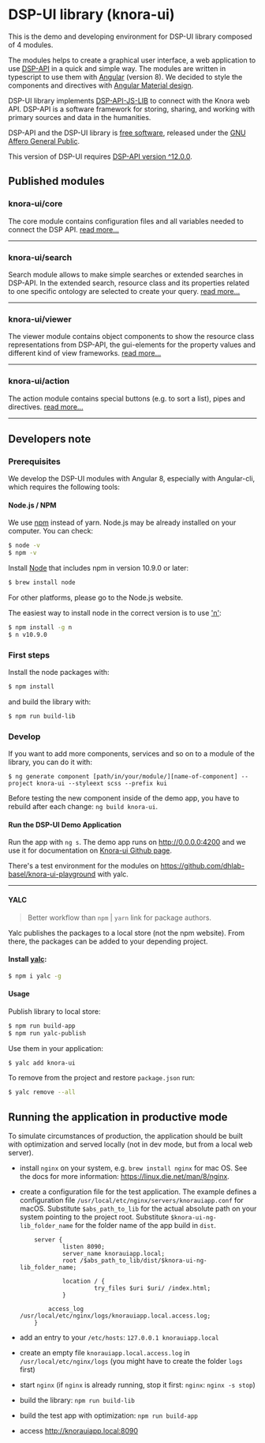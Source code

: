 # DSP-UI library (knora-ui)


This is the demo and developing environment for DSP-UI library composed of 4 modules.

The modules helps to create a graphical user interface, a web application to use [DSP-API](https://www.knora.org) in a quick and simple way. The modules are written in typescript to use them with [Angular](https://angular.io) (version 8). We decided to style the components and directives with [Angular Material design](https://material.angular.io).

DSP-UI library implements [DSP-API-JS-LIB](https://www.npmjs.com/package/@knora/api) to connect with the Knora web API. DSP-API is a software framework for storing, sharing, and working with primary sources and data in the humanities.

DSP-API and the DSP-UI library is [free software](http://www.gnu.org/philosophy/free-sw.en.html), released under the [GNU Affero General Public](http://www.gnu.org/licenses/agpl-3.0.en.html).

This version of DSP-UI requires [DSP-API version ^12.0.0](https://github.com/dasch-swiss/knora-api/releases/tag/v12.0.0).

## Published modules

### knora-ui/core

The core module contains configuration files and all variables needed to connect the DSP API.
[read more...](https://dasch-swiss.github.io/knora-ui/modules/core)

* * *

### knora-ui/search

Search module allows to make simple searches or extended searches in DSP-API. In the extended search, resource class and its properties related to one specific ontology are selected to create your query.
[read more...](https://dasch-swiss.github.io/knora-ui/modules/search)

* * *

### knora-ui/viewer

The viewer module contains object components to show the resource class representations from DSP-API, the gui-elements for the property values and different kind of view frameworks.
[read more...](https://dasch-swiss.github.io/knora-ui/modules/viewer)

* * *

### knora-ui/action

The action module contains special buttons (e.g. to sort a list), pipes and directives.
[read more...](https://dasch-swiss.github.io/knora-ui/modules/action)

* * *

## Developers note

### Prerequisites

We develop the DSP-UI modules with Angular 8, especially with Angular-cli, which requires the following tools:

#### Node.js / NPM

We use [npm](https://nodejs.dev/an-introduction-to-the-npm-package-manager) instead of yarn. Node.js may be already installed on your computer. You can check:

```bash
$ node -v
$ npm -v
```

Install [Node](https://nodejs.org/en/download/) that includes npm in version 10.9.0 or later: 

```bash
$ brew install node
```

For other platforms, please go to the Node.js website.

The easiest way to install node
in the correct version is to use ['n'](https://github.com/tj/n):

```bash
$ npm install -g n
$ n v10.9.0
```

### First steps

Install the node packages with:

```bash
$ npm install
```

and build the library with:

```bash
$ npm run build-lib
```

### Develop

If you want to add more components, services and so on to a module of the library, you can do it with:

`$ ng generate component [path/in/your/module/][name-of-component] --project knora-ui --styleext scss --prefix kui`

Before testing the new component inside of the demo app, you have to rebuild after each change: `ng build knora-ui`.

#### Run the DSP-UI Demo Application

Run the app with `ng s`. The demo app runs on <http://0.0.0.0:4200> and we use it for documentation on [Knora-ui Github page](https://dasch-swiss.github.io/knora-ui).

There's a test environment for the modules on <https://github.com/dhlab-basel/knora-ui-playground> with yalc.

* * *

#### YALC

> Better workflow than `npm` \| `yarn` link for package authors.

Yalc publishes the packages to a local store (not the npm website).
From there, the packages can be added to your depending project.

#### Install [yalc](https://github.com/whitecolor/yalc):

```bash
$ npm i yalc -g
```

#### Usage

Publish library to local store:

```bash
$ npm run build-app
$ npm run yalc-publish
```

Use them in your application:

```bash
$ yalc add knora-ui
```

To remove from the project and restore `package.json` run:

```bash
$ yalc remove --all
```

## Running the application in productive mode
To simulate circumstances of production, the application should be built with optimization and served locally 
(not in dev mode, but from a local web server).

- install `nginx` on your system, e.g. `brew install nginx` for mac OS. See the docs for more information: <https://linux.die.net/man/8/nginx>.
- create a configuration file for the test application.
  The example defines a configuration file `/usr/local/etc/nginx/servers/knorauiapp.conf` for macOS.
  Substitute `$abs_path_to_lib` for the actual absolute path on your system pointing to the project root.
  Substitute `$knora-ui-ng-lib_folder_name` for the folder name of the app build in `dist`.

    ```nginx
        server {
                listen 8090;
                server_name knorauiapp.local;
                root /$abs_path_to_lib/dist/$knora-ui-ng-lib_folder_name;
    
                location / {
                         try_files $uri $uri/ /index.html;
                }
    
            access_log /usr/local/etc/nginx/logs/knorauiapp.local.access.log;
        }
    ```

- add an entry to your `/etc/hosts`: `127.0.0.1	knorauiapp.local`
- create an empty file `knorauiapp.local.access.log` in `/usr/local/etc/nginx/logs` 
  (you might have to create the folder `logs` first)
- start `nginx` (if `nginx` is already running, stop it first: `nginx`: `nginx -s stop`)
- build the library: `npm run build-lib`
- build the test app with optimization: `npm run build-app`
- access <http://knorauiapp.local:8090>



